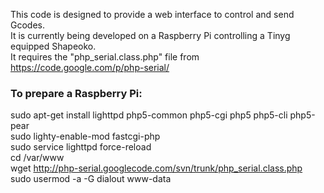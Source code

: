 This code is designed to provide a web interface to control and send Gcodes. <br>
It is currently being developed on a Raspberry Pi controlling a Tinyg equipped Shapeoko. <br>
It requires the "php_serial.class.php" file from https://code.google.com/p/php-serial/ <br>

<h3>To prepare a Raspberry Pi:</h3>

sudo apt-get install lighttpd php5-common php5-cgi php5 php5-cli php5-pear<br>
sudo lighty-enable-mod fastcgi-php<br>
sudo service lighttpd force-reload<br>
cd /var/www<br>
wget http://php-serial.googlecode.com/svn/trunk/php_serial.class.php<br>
sudo usermod -a -G dialout www-data<br>


